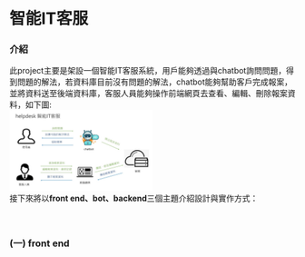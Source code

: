 # 智能IT客服
### 介紹
此project主要是架設一個智能IT客服系統，用戶能夠透過與chatbot詢問問題，得到問題的解法，若資料庫目前沒有問題的解法，chatbot能夠幫助客戶完成報案，並將資料送至後端資料庫，客服人員能夠操作前端網頁去查看、編輯、刪除報案資料，如下圖:<br>
<img src="https://github.com/michael1017/tsmc_teamb/blob/dev/pics/%E9%A1%8C%E7%9B%AE%E8%88%87%E5%85%A7%E5%AE%B9.jpg" width="50%"><br>
接下來將以**front end、bot、backend**三個主題介紹設計與實作方式：<br>
<br><br>
### (一) front end<br>
